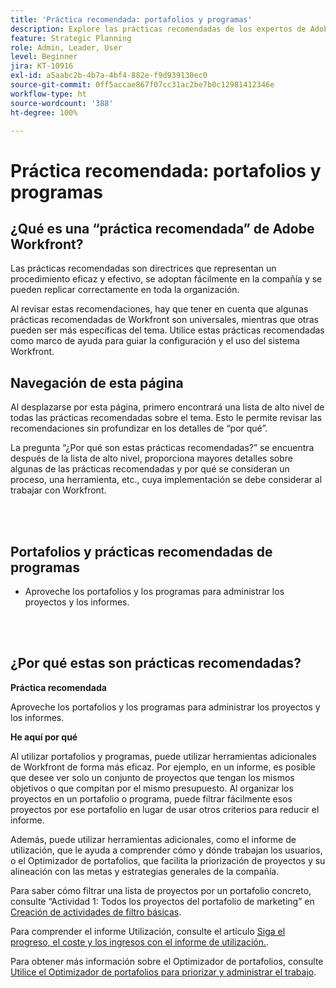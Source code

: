```yaml
---
title: 'Práctica recomendada: portafolios y programas'
description: Explore las prácticas recomendadas de los expertos de Adobe Workfront sobre la configuración, administración y uso de portafolios y programas.
feature: Strategic Planning
role: Admin, Leader, User
level: Beginner
jira: KT-10916
exl-id: a5aabc2b-4b7a-4bf4-882e-f9d939130ec0
source-git-commit: 0ff5accae867f07cc31ac2be7b0c12981412346e
workflow-type: ht
source-wordcount: '388'
ht-degree: 100%

---
```


# Práctica recomendada: portafolios y programas

## ¿Qué es una “práctica recomendada” de Adobe Workfront?

Las prácticas recomendadas son directrices que representan un procedimiento eficaz y efectivo, se adoptan fácilmente en la compañía y se pueden replicar correctamente en toda la organización.

Al revisar estas recomendaciones, hay que tener en cuenta que algunas prácticas recomendadas de Workfront son universales, mientras que otras pueden ser más específicas del tema. Utilice estas prácticas recomendadas como marco de ayuda para guiar la configuración y el uso del sistema Workfront.

## Navegación de esta página

Al desplazarse por esta página, primero encontrará una lista de alto nivel de todas las prácticas recomendadas sobre el tema. Esto le permite revisar las recomendaciones sin profundizar en los detalles de “por qué”.

La pregunta “¿Por qué son estas prácticas recomendadas?” se encuentra después de la lista de alto nivel, proporciona mayores detalles sobre algunas de las prácticas recomendadas y por qué se consideran un proceso, una herramienta, etc., cuya implementación se debe considerar al trabajar con Workfront.

</br>
</br>

## Portafolios y prácticas recomendadas de programas

* Aproveche los portafolios y los programas para administrar los proyectos y los informes.

</br>
</br>

## ¿Por qué estas son prácticas recomendadas?

**Práctica recomendada**

Aproveche los portafolios y los programas para administrar los proyectos y los informes.

**He aquí por qué**

Al utilizar portafolios y programas, puede utilizar herramientas adicionales de Workfront de forma más eficaz. Por ejemplo, en un informe, es posible que desee ver solo un conjunto de proyectos que tengan los mismos objetivos o que compitan por el mismo presupuesto. Al organizar los proyectos en un portafolio o programa, puede filtrar fácilmente esos proyectos por ese portafolio en lugar de usar otros criterios para reducir el informe.

Además, puede utilizar herramientas adicionales, como el informe de utilización, que le ayuda a comprender cómo y dónde trabajan los usuarios, o el Optimizador de portafolios, que facilita la priorización de proyectos y su alineación con las metas y estrategias generales de la compañía.

Para saber cómo filtrar una lista de proyectos por un portafolio concreto, consulte “Actividad 1: Todos los proyectos del portafolio de marketing” en [Creación de actividades de filtro básicas](https://experienceleague.adobe.com/docs/workfront-learn/tutorials-workfront/reporting/basic-reporting/create-a-basic-filter-activity.html?lang=es).

Para comprender el informe Utilización, consulte el artículo [Siga el progreso, el coste y los ingresos con el informe de utilización.](https://experienceleague.adobe.com/docs/workfront/using/manage-resources/resource-utilization/view-utilization-information.html?lang=es#track-progress-cost-and-revenue-with-the-utilization-report).

Para obtener más información sobre el Optimizador de portafolios, consulte [Utilice el Optimizador de portafolios para priorizar y administrar el trabajo](https://experienceleague.adobe.com/docs/workfront-learn/tutorials-workfront/manage-work/portfolios/prioritize-and-manage-work-with-portfolios.html?lang=es).
